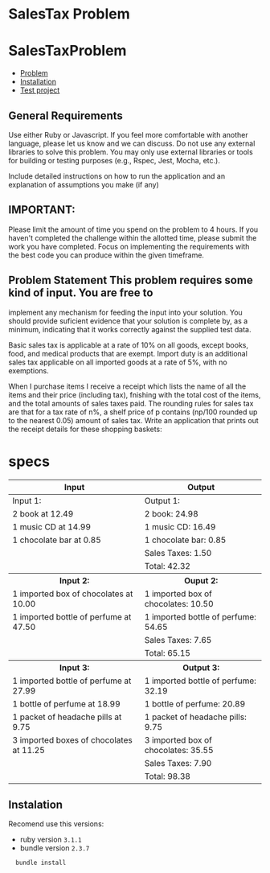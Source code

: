 # SalesTax Problem

# SalesTaxProblem

- [Problem](#problem-statemet)
- [Installation](#instalation)
- [Test project](#test-project)

## General Requirements
Use either Ruby or Javascript. If you feel more comfortable with another
language, please let us know and we can discuss.  Do not use any external
libraries to solve this problem. You may only use external libraries or tools
for building or testing purposes (e.g., Rspec, Jest, Mocha, etc.).

Include detailed instructions on how to run the application and an explanation
of assumptions you make (if any)

## IMPORTANT:

Please limit the amount of time you spend on the problem to 4 hours. If you
haven't completed the challenge within the allotted time, please submit the
work you have completed. Focus on implementing the requirements with the best
code you can produce within the given timeframe.

## Problem Statement This problem requires some kind of input. You are free to
implement any mechanism for feeding the input into your solution. You should
provide suficient evidence that your solution is complete by, as a minimum,
indicating that it works correctly against the supplied test data.

Basic sales tax is applicable at a rate of 10% on all goods, except books,
food, and medical products that are exempt. Import duty is an additional sales
tax applicable on all imported goods at a rate of 5%, with no exemptions.

When I purchase items I receive a receipt which lists the name of all the items
and their price (including tax), fnishing with the total cost of the items, and
the total amounts of sales taxes paid. The rounding rules for sales tax are
that for a tax rate of n%, a shelf price of p contains (np/100 rounded up to
the nearest 0.05) amount of sales tax.  Write an application that prints out
the receipt details for these shopping baskets:

# specs

<table>
  <thead>
    <tr>
      <th>Input</th>
      <th>Output</th>
    </tr>
  </thead>
  <tbody>
    <tr> 
      <td>Input 1:</td>
      <td>Output 1:</td>
    </tr>
    <tr> 
      <td>2 book at 12.49</td>
      <td>2 book: 24.98</td>
    </tr>
    <tr> 
      <td>1 music CD at 14.99</td>
      <td>1 music CD: 16.49</td>
    </tr>
    <tr> 
      <td>1 chocolate bar at 0.85</td>
      <td>1 chocolate bar: 0.85</td>
    </tr>
    <tr>
      <td></td><td>Sales Taxes: 1.50</td>
    </tr>
    <tr>
      <td></td><td>Total: 42.32</td>
    </tr>
    <tr>
      <th>Input 2:</th>
      <th>Ouput 2:</th>
    </tr>
    <tr>
      <td>1 imported box of chocolates at 10.00 </td>
      <td>1 imported box of chocolates: 10.50</td>
    </tr>
    <tr>
      <td>1 imported bottle of perfume at 47.50 </td>
      <td>1 imported bottle of perfume: 54.65</td>
    </tr>
    <tr>
      <td></td>
      <td>Sales Taxes: 7.65</td>
    </tr>
    <tr>
      <td></td>
      <td>Total: 65.15</td>
    </tr>
    <tr>
      <th>Input 3:</th>
      <th>Output 3:</th>
    </tr>
    <tr>
      <td>1 imported bottle of perfume at 27.99</td>
      <td>1 imported bottle of perfume: 32.19</td>
    </tr>
    <tr>
      <td>1 bottle of perfume at 18.99</td>
      <td>1 bottle of perfume: 20.89</td>
    </tr>
    <tr>
      <td>1 packet of headache pills at 9.75</td>
      <td>1 packet of headache pills: 9.75</td>
    </tr>
    <tr>
      <td>3 imported boxes of chocolates at 11.25</td>
      <td>3 imported box of chocolates: 35.55 </td>
    </tr>
    <tr>
      <td><td>Sales Taxes: 7.90</td>
    </tr>
    <tr>
      <td></td>
      <td>Total: 98.38</td>
    </tr>
  </tbody>
</table>


## Instalation

Recomend use this versions:

- ruby version `3.1.1`
- bundle version `2.3.7`

```bash
  bundle install
```
